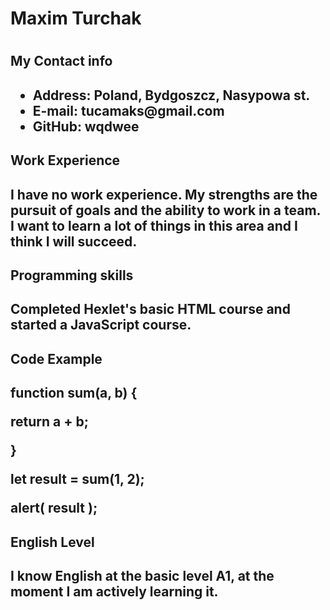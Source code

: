 <h1>Maxim Turchak<h1>
<h2>My Contact info<h2>
<ul>
<li>Address: Poland, Bydgoszcz, Nasypowa st.</li>
<li>E-mail: tucamaks@gmail.com</li>
<li>GitHub: wqdwee</li>
</ul>
<h2>Work Experience<h2>
I have no work experience. My strengths are the pursuit of goals and the ability to work in a team. I want to learn a lot of things in this area and I think I will succeed.
<h2>Programming skills<h2>
<p>Completed Hexlet's basic HTML course and started a JavaScript course.<p>
<h2>Code Example<h2>
<p>function sum(a, b) {<p>
<p>  return a + b;<p>
<p>}<p>
<p><p>
<p>let result = sum(1, 2);<p>
<p>alert( result );<p>
<h2>English Level<h2>
I know English at the basic level A1, at the moment I am actively learning it.